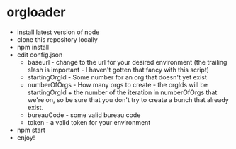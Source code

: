 # orgloader

  - install latest version of node
  - clone this repository locally
  - npm install
  - edit config.json
    - baseurl - change to the url for your desired environment (the trailing slash is important - I haven't gotten that fancy with this script)
    - startingOrgId - Some number for an org that doesn't yet exist
    - numberOfOrgs - How many orgs to create - the orgIds will be startingOrgId + the number of the iteration in numberOfOrgs that we're on, so be sure that you don't try to create a bunch that already exist.
    - bureauCode - some valid bureau code
    - token - a valid token for your environment
  - npm start
  - enjoy!
